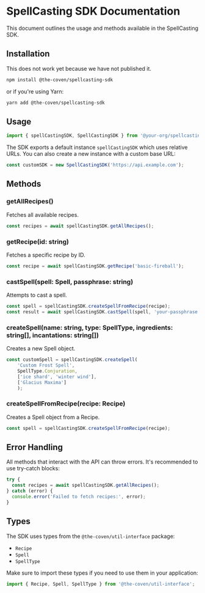 # SpellCasting SDK Documentation

This document outlines the usage and methods available in the SpellCasting SDK.

## Installation

This does not work yet because we have not published it.

```bash
npm install @the-coven/spellcasting-sdk
```

or if you're using Yarn:

```bash
yarn add @the-coven/spellcasting-sdk
```

## Usage

```typescript
import { spellCastingSDK, SpellCastingSDK } from '@your-org/spellcasting-sdk';
```

The SDK exports a default instance `spellCastingSDK` which uses relative URLs. You can also create a new instance with a custom base URL:

```typescript
const customSDK = new SpellCastingSDK('https://api.example.com');
```

## Methods

### getAllRecipes()

Fetches all available recipes.

```typescript
const recipes = await spellCastingSDK.getAllRecipes();
```

### getRecipe(id: string)

Fetches a specific recipe by ID.

```typescript
const recipe = await spellCastingSDK.getRecipe('basic-fireball');
```

### castSpell(spell: Spell, passphrase: string)

Attempts to cast a spell.

```typescript
const spell = spellCastingSDK.createSpellFromRecipe(recipe);
const result = await spellCastingSDK.castSpell(spell, 'your-passphrase');
```

### createSpell(name: string, type: SpellType, ingredients: string[], incantations: string[])

Creates a new Spell object.

```typescript
const customSpell = spellCastingSDK.createSpell(
    'Custom Frost Spell', 
    SpellType.Conjuration, 
    ['ice shard', 'winter wind'], 
    ['Glacius Maxima']
    );
```

### createSpellFromRecipe(recipe: Recipe)

Creates a Spell object from a Recipe.

```typescript
const spell = spellCastingSDK.createSpellFromRecipe(recipe);
```

## Error Handling

All methods that interact with the API can throw errors. It's recommended to use try-catch blocks:

```typescript
try {
  const recipes = await spellCastingSDK.getAllRecipes();
} catch (error) {
  console.error('Failed to fetch recipes:', error);
}
```

## Types

The SDK uses types from the `@the-coven/util-interface` package:

- `Recipe`
- `Spell`
- `SpellType`

Make sure to import these types if you need to use them in your application:

```typescript
import { Recipe, Spell, SpellType } from '@the-coven/util-interface';
```
